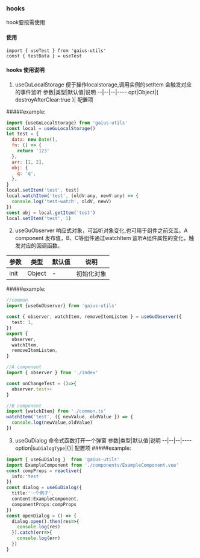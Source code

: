 ### hooks
 hook要按需使用
#### 使用
```
import { useTest } from 'gaius-utils'
const { testData } = useTest
```
#### hooks 使用说明
1. useGuLocalStorage 便于操作localstorage,调用实例的setItem 会触发对应的事件监听
  参数|类型|默认值|说明
   --|--|--|----
   opt|Object|{ destroyAfterClear:true }| 配置项

#####example:
``` js
import {useGuLocalStorage} from 'gaius-utils'
const local = useGuLocalStorage()
let test = {
  data: new Date(),
  fn: () => {
    return '123'
  },
  arr: [1, 2],
  obj: {
    q: 'q',
  },
}
local.setItem('test', test)
local.watchItem('test', (oldV:any, newV:any) => {
  console.log('test-watch', oldV, newV)
})
const obj = local.getItem('test')
local.setItem('test', 1)
```
2. useGuObserver 响应式对象，可监听对象变化,也可用于组件之前交互。A component 发布值，B、C等组件通过watchItem 监听A组件属性的变化，触发对应的回调函数。
   
  参数|类型|默认值|说明
   --|--|--|----
   init|Object|-|初始化对象

#####example:
``` ts 
//common
import {useGuObserver} from 'gaius-utils'

const { observer, watchItem, removeItemListen } = useGuObserver({
  test: 1,
})
export {
  observer,
  watchItem,
  removeItemListen,
}

//A component
import { observer } from './index'

const onChangeTest = ()=>{
  observer.test++
}

//B component
import {watchItem} from './common.ts'
watchItem('test', ({ newValue, oldValue }) => {
  console.log(newValue,oldValue)
})

```
3. useGuDialog 命令式函数打开一个弹窗
  参数|类型|默认值|说明
   --|--|--|----
   option|```GuDialogType```|{}| 配置项
#####example:
  ``` ts
  import { useGuDialog }  from 'gaius-utils'
  import ExampleComponent from './components/ExampleComponent.vue'
  const compProps = reactive({
    info:'test'
  })
  const dialog = useGuDialog({
    title:'一个例子',
    content:ExampleComponent,
    componentProps:compProps
  })
  const openDialog = () => {
    dialog.open().then(res=>{
      console.log(res)
    }).catch(err=>{
      console.log(err)
    })
  }
  ```